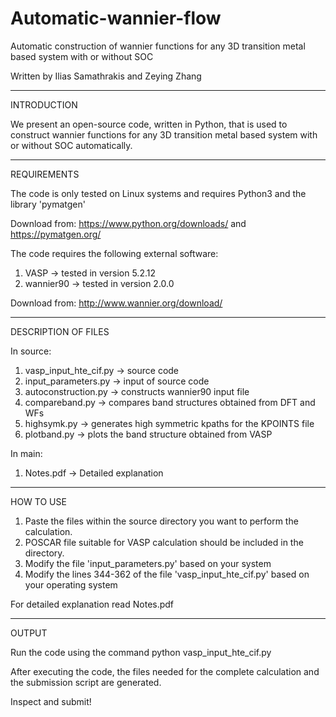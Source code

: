 # Automatic-wannier-flow
Automatic construction of wannier functions for any 3D transition metal based system with or without SOC

Written by Ilias Samathrakis and Zeying Zhang

*****************************************************************
INTRODUCTION

We present an open-source code, written in Python, that is used to
construct wannier functions for any 3D transition metal based system
with or without SOC automatically. 

*****************************************************************
REQUIREMENTS

The code is only tested on Linux systems and requires Python3 and the library 'pymatgen' 

Download from:
https://www.python.org/downloads/
and
https://pymatgen.org/

The code requires the following external software: 
1) VASP -> tested in version 5.2.12
2) wannier90 -> tested in version 2.0.0

Download from:
http://www.wannier.org/download/

*****************************************************************
DESCRIPTION OF FILES

In source:
1) vasp_input_hte_cif.py -> source code
2) input_parameters.py   -> input of source code
3) autoconstruction.py   -> constructs wannier90 input file
4) compareband.py        -> compares band structures obtained from DFT and WFs
5) highsymk.py           -> generates high symmetric kpaths for the KPOINTS file 
6) plotband.py           -> plots the band structure obtained from VASP

In main:
1) Notes.pdf             -> Detailed explanation

*****************************************************************
HOW TO USE

1) Paste the files within the source directory you want to perform the calculation.
2) POSCAR file suitable for VASP calculation should be included in the directory.
3) Modify the file 'input_parameters.py' based on your system
4) Modify the lines 344-362 of the file 'vasp_input_hte_cif.py' based on your operating system

For detailed explanation read Notes.pdf

*****************************************************************
OUTPUT

Run the code using the command
python vasp_input_hte_cif.py

After executing the code, the files needed for the complete calculation and the submission script are generated.

Inspect and submit!
